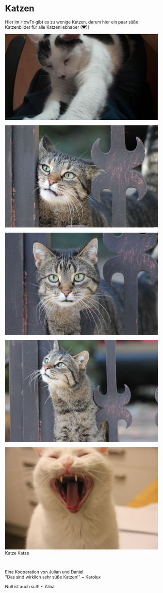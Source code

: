# Katzen
Hier im HowTo gibt es zu wenige Katzen, darum hier ein paar süße Katzenbilder für alle Katzenliebhaber (❤)!

![](catsimg/fettsack.png)

![](catsimg/IMG_2134.jpg)

![](catsimg/IMG_2137.jpg)

![](catsimg/IMG_2170.jpg)

![](catsimg/Katze.JPEG)
Katze Katze

<br />

Eine Kooperation von Julian und Daniel
<br />
"Das sind wirklich sehr süße Katzen!" ~ Karolux

Null ist auch süß! ~ Alina

